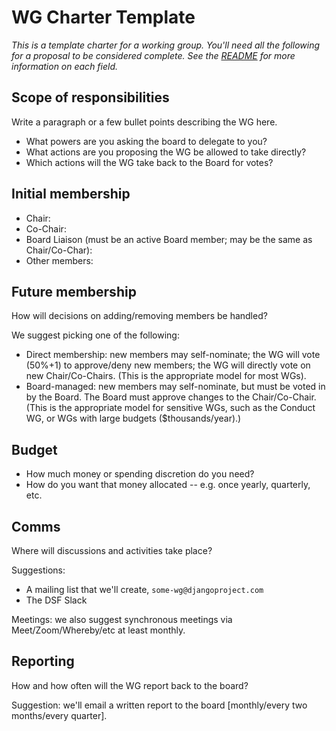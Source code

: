 # WG Charter Template

_This is a template charter for a working group. You'll need all the following for a proposal to be considered complete. See the [README](README.md) for more information on each field._

## Scope of responsibilities

Write a paragraph or a few bullet points describing the WG here.

- What powers are you asking the board to delegate to you?
- What actions are you proposing the WG be allowed to take directly?
- Which actions will the WG take back to the Board for votes?

## Initial membership

- Chair:
- Co-Chair:
- Board Liaison (must be an active Board member; may be the same as Chair/Co-Char):
- Other members:

## Future membership

How will decisions on adding/removing members be handled?

We suggest picking one of the following:

- Direct membership: new members may self-nominate; the WG will vote (50%+1) to approve/deny new members; the WG will directly vote on new Chair/Co-Chairs. (This is the appropriate model for most WGs).
- Board-managed: new members may self-nominate, but must be voted in by the Board. The Board must approve changes to the Chair/Co-Chair. (This is the appropriate model for sensitive WGs, such as the Conduct WG, or WGs with large budgets ($thousands/year).)

## Budget

- How much money or spending discretion do you need?
- How do you want that money allocated -- e.g. once yearly, quarterly, etc.

## Comms

Where will discussions and activities take place?

Suggestions:

- A mailing list that we'll create, `some-wg@djangoproject.com`
- The DSF Slack

Meetings: we also suggest synchronous meetings via Meet/Zoom/Whereby/etc at least monthly.

## Reporting

How and how often will the WG report back to the board?

Suggestion: we'll email a written report to the board [monthly/every two months/every quarter].

